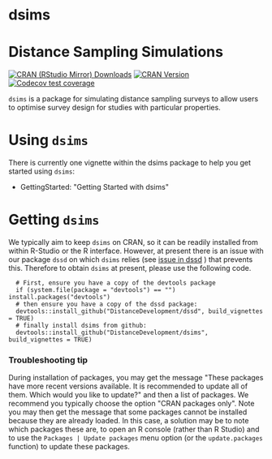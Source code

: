 # dsims
Distance Sampling Simulations
=============================

[![CRAN (RStudio Mirror) Downloads](http://cranlogs.r-pkg.org/badges/dsims)](https://www.r-pkg.org/pkg/dsims)
[![CRAN Version](http://www.r-pkg.org/badges/version/dsims)](https://www.r-pkg.org/pkg/dsims)
[![Codecov test coverage](https://app.codecov.io/gh/DistanceDevelopment/dsims/branch/master/graph/badge.svg)](https://app.codecov.io/gh/DistanceDevelopment/dsims?branch=master)

`dsims` is a package for simulating distance sampling surveys to allow users to optimise survey design for studies with particular properties.

# Using `dsims`

There is currently one vignette within the dsims package to help you get started using `dsims`:
  - GettingStarted: "Getting Started with dsims"

# Getting `dsims`

We typically aim to keep `dsims` on CRAN, so it can be readily installed from within R-Studio or the R interface.  However, at present there is an issue with our package `dssd` on which `dsims` relies (see [issue in dssd](https://github.com/DistanceDevelopment/dssd/issues/94) ) that prevents this.  Therefore to obtain `dsims` at present, please use the following code.  

      # First, ensure you have a copy of the devtools package
      if (system.file(package = "devtools") == "") install.packages("devtools")
      # then ensure you have a copy of the dssd package:
      devtools::install_github("DistanceDevelopment/dssd", build_vignettes = TRUE)
      # finally install dsims from github:
      devtools::install_github("DistanceDevelopment/dsims", build_vignettes = TRUE)

### Troubleshooting tip

During installation of packages, you may get the message "These packages have more recent versions available. It is recommended to update all of them. Which would you like to update?" and then a list of packages. We recommend you typically choose the option "CRAN packages only".  Note you may then get the message that some packages cannot be installed because they are already loaded.  In this case, a solution may be to note which packages these are, to open an R console (rather than R Studio) and to use the `Packages | Update packages` menu option (or the `update.packages` function) to update these packages.

<!-- 
The easiest way to get `dsims` is to install it from CRAN within R-studio or the R interface. We endeavour to make all new functionality available on CRAN in a timely manor. However, if you wish to download the development version with the latest updates immediately you can do this using Hadley Wickham's `devtools` package:

      install.packages("devtools")

then install `dsims` from github:

      library(devtools)
      install_github("DistanceDevelopment/dsims", build_vignettes = TRUE)
-->
